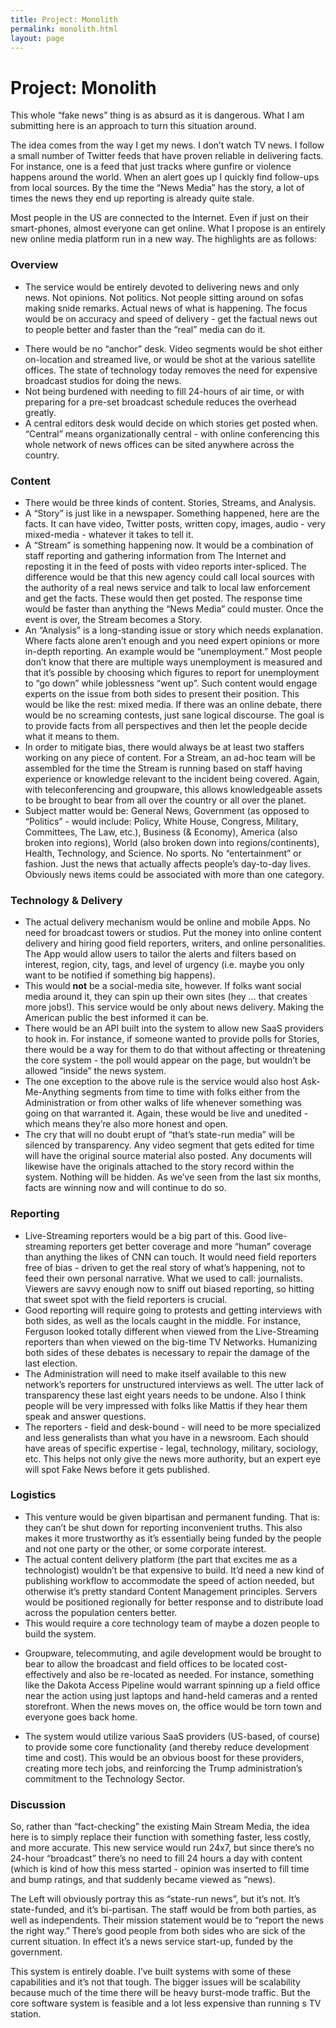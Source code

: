 ```yaml
---
title: Project: Monolith
permalink: monolith.html
layout: page
---
```


# Project: Monolith

This whole “fake news” thing is as absurd as it is dangerous. What I am submitting here is an approach to turn this situation around.

The idea comes from the way I get my news. I don’t watch TV news. I follow a small number of Twitter feeds that have proven reliable in delivering facts. For instance, one is a feed that just tracks where gunfire or violence happens around the world. When an alert goes up I quickly find follow-ups from local sources. By the time the “News Media” has the story, a lot of times the news they end up reporting is already quite stale.

Most people in the US are connected to the Internet. Even if just on their smart-phones, almost everyone can get online. What I propose is an entirely new online media platform run in a new way. The highlights are as follows:

### Overview

- The service would be entirely devoted to delivering news and only news. Not opinions. Not politics. Not people sitting around on sofas making snide remarks. Actual news of what is happening. The focus would be on accuracy and speed of delivery - get the factual news out to people better and faster than the “real” media can do it.
* There would be no “anchor” desk. Video segments would be shot either on-location and streamed live, or would be shot at the various satellite offices. The state of technology today removes the need for expensive broadcast studios for doing the news.
* Not being burdened with needing to fill 24-hours of air time, or with preparing for a pre-set broadcast schedule reduces the overhead greatly.
* A central editors desk would decide on which stories get posted when. “Central” means organizationally central - with online conferencing this whole network of news offices can be sited anywhere across the country.

### Content

* There would be three kinds of content. Stories, Streams, and Analysis.
* A “Story” is just like in a newspaper. Something happened, here are the facts. It can have video, Twitter posts, written copy, images, audio - very mixed-media - whatever it takes to tell it.
* A “Stream” is something happening now. It would be a combination of staff reporting and gathering information from The Internet and reposting it in the feed of posts with video reports inter-spliced. The difference would be that this new agency could call local sources with the authority of a real news service and talk to local law enforcement and get the facts. These would then get posted. The response time would be faster than anything the “News Media” could muster. Once the event is over, the Stream becomes a Story.
* An “Analysis” is a long-standing issue or story which needs explanation. Where facts alone aren’t enough and you need expert opinions or more in-depth reporting. An example would be “unemployment.” Most people don’t know that there are multiple ways unemployment is measured and that it’s possible by choosing which figures to report for unemployment to “go down” while joblessness “went up”. Such content would engage experts on the issue from both sides to present their position. This would be like the rest: mixed media. If there was an online debate, there would be no screaming contests, just sane logical discourse. The goal is to provide facts from all perspectives and then let the people decide what it means to them.
* In order to mitigate bias, there would always be at least two staffers working on any piece of content. For a Stream, an ad-hoc team will be assembled for the time the Stream is running based on staff having experience or knowledge relevant to the incident being covered. Again, with teleconferencing and groupware, this allows knowledgeable assets to be brought to bear from all over the country or all over the planet.
* Subject matter would be: General News, Government (as opposed to “Politics” - would include: Policy, White House, Congress, Military, Committees, The Law, etc.), Business (& Economy), America (also broken into regions), World (also broken down into regions/continents), Health, Technology, and Science. No sports. No “entertainment” or fashion. Just the news that actually affects people’s day-to-day lives. Obviously news items could be associated with more than one category.

### Technology & Delivery

* The actual delivery mechanism would be online and mobile Apps. No need for broadcast towers or studios. Put the money into online content delivery and hiring good field reporters, writers, and online personalities. The App would allow users to tailor the alerts and filters based on interest, region, city, tags, and level of urgency (i.e. maybe you only want to be notified if something big happens).
* This would **not** be a social-media site, however. If folks want social media around it, they can spin up their own sites (hey … that creates more jobs!). This service would be only about news delivery. Making the American public the best informed it can be.
* There would be an API built into the system to allow new SaaS providers to hook in. For instance, if someone wanted to provide polls for Stories, there would be a way for them to do that without affecting or threatening the core system - the poll would appear on the page, but wouldn’t be allowed “inside” the news system.
* The one exception to the above rule is the service would also host Ask-Me-Anything segments from time to time with folks either from the Administration or from other walks of life whenever something was going on that warranted it. Again, these would be live and unedited - which means they’re also more honest and open.
* The cry that will no doubt erupt of “that’s state-run media” will be silenced by transparency. Any video segment that gets edited for time will have the original source material also posted. Any documents will likewise have the originals attached to the story record within the system. Nothing will be hidden. As we’ve seen from the last six months, facts are winning now and will continue to do so.

### Reporting

* Live-Streaming reporters would be a big part of this. Good live-streaming reporters get better coverage and more “human” coverage than anything the likes of CNN can touch. It would need field reporters free of bias - driven to get the real story of what’s happening, not to feed their own personal narrative. What we used to call: journalists. Viewers are savvy enough now to sniff out biased reporting, so hitting that sweet spot with the field reporters is crucial.
* Good reporting will require going to protests and getting interviews with both sides, as well as the locals caught in the middle. For instance, Ferguson looked totally different when viewed from the Live-Streaming reporters than when viewed on the big-time TV Networks. Humanizing both sides of these debates is necessary to repair the damage of the last election.
* The Administration will need to make itself available to this new network’s reporters for unstructured interviews as well. The utter lack of transparency these last eight years needs to be undone. Also I think people will be very impressed with folks like Mattis if they hear them speak and answer questions.
* The reporters - field and desk-bound - will need to be more specialized and less generalists than what you have in a newsroom. Each should have areas of specific expertise - legal, technology, military, sociology, etc. This helps not only give the news more authority, but an expert eye will spot Fake News before it gets published.

### Logistics

* This venture would be given bipartisan and permanent funding. That is: they can’t be shut down for reporting inconvenient truths.  This also makes it more trustworthy as it’s essentially being funded by the people and not one party or the other, or some corporate interest.
* The actual content delivery platform (the part that excites me as a technologist) wouldn’t be that expensive to build. It’d need a new kind of publishing workflow to accommodate the speed of action needed, but otherwise it’s pretty standard Content Management principles. Servers would be positioned regionally for better response and to distribute load across the population centers better.
* This would require a core technology team of maybe a dozen people to build the system.
- Groupware, telecommuting, and agile development would be brought to bear to allow the broadcast and field offices to be located cost-effectively and also be re-located as needed. For instance, something like the Dakota Access Pipeline would warrant spinning up a field office near the action using just laptops and hand-held cameras and a rented storefront. When the news moves on, the office would be torn town and everyone goes back home.
* The system would utilize various SaaS providers (US-based, of course) to provide some core functionality (and thereby reduce development time and cost). This would be an obvious boost for these providers, creating more tech jobs, and reinforcing the Trump administration’s commitment to the Technology Sector.

### Discussion

So, rather than “fact-checking” the existing Main Stream Media, the idea here is to simply replace their function with something faster, less costly, and more accurate. This new service would run 24x7, but since there’s no 24-hour “broadcast” there’s no need to fill 24 hours a day with content (which is kind of how this mess started - opinion was inserted to fill time and bump ratings, and that suddenly became viewed as “news).

The Left will obviously portray this as “state-run news”, but it’s not. It’s state-funded, and it’s bi-partisan. The staff would be from both parties, as well as independents.  Their mission statement would be to “report the news the right way.” There’s good people from both sides who are sick of the current situation. In effect it’s a news service start-up, funded by the government.

This system is entirely doable. I’ve built systems with some of these capabilities and it’s not that tough. The bigger issues will be scalability because much of the time there will be heavy burst-mode traffic. But the core software system is feasible and a lot less expensive than running s TV station.
